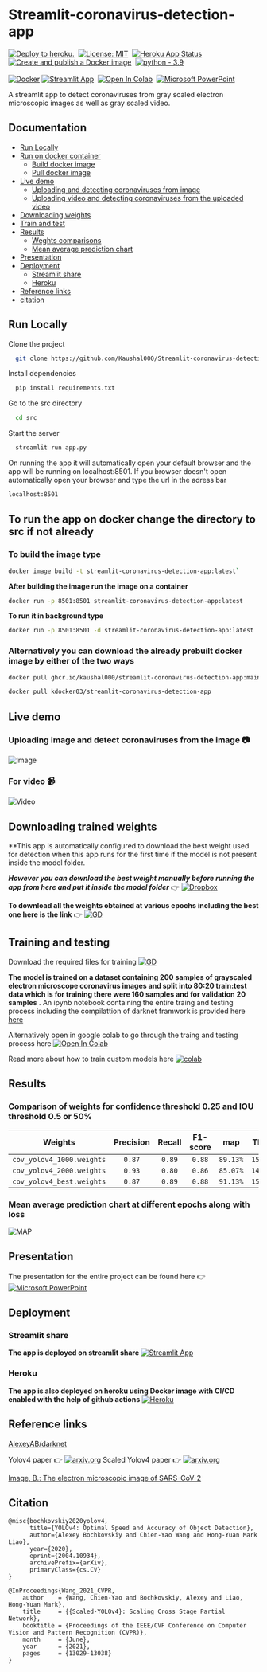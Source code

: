 # Streamlit-coronavirus-detection-app

[![Deploy to heroku.](https://github.com/Kaushal000/Streamlit-coronavirus-detection-app/actions/workflows/main.yml/badge.svg)](https://github.com/Kaushal000/Streamlit-coronavirus-detection-app/actions/workflows/main.yml)
&nbsp;[![License: MIT](https://img.shields.io/badge/License-MIT-yellow.svg)](https://opensource.org/licenses/MIT)
&nbsp;[![Heroku App Status](http://heroku-shields.herokuapp.com/streamlit-github)](https://streamlit-github.herokuapp.com/)
&nbsp;[![Create and publish a Docker image](https://github.com/Kaushal000/Streamlit-coronavirus-detection-app/actions/workflows/Dockerimage.yaml/badge.svg)](https://github.com/Kaushal000/Streamlit-coronavirus-detection-app/actions/workflows/Dockerimage.yaml)
&nbsp;[![python - 3.9](https://upload.wikimedia.org/wikipedia/commons/1/1b/Blue_Python_3.9_Shield_Badge.svg)](https://www.python.org/downloads/release/python-397/)
<br><br>[![Docker](https://img.shields.io/badge/docker-%230db7ed.svg?style=for-the-badge&logo=docker&logoColor=white)](https://hub.docker.com/repository/docker/kdocker03/streamlit-coronavirus-detection-app/general)&nbsp;[![Streamlit App](https://static.streamlit.io/badges/streamlit_badge_black_white.svg)](https://share.streamlit.io/kaushal000/streamlit-coronavirus-detection-app/main/src/app.py)
&nbsp;[![Open In Colab](https://colab.research.google.com/assets/colab-badge.svg)](https://colab.research.google.com/drive/1KszU9b3t-T_Ia5GNjiy_uuktOnydlEID)
&nbsp;[![Microsoft PowerPoint](https://img.shields.io/badge/Microsoft_PowerPoint-B7472A?style=for-the-badge&logo=microsoft-powerpoint&logoColor=white)](https://1drv.ms/p/s!Asia4jQGHnLM6mzcO4j0SJydJfTD?e=UP4awf)


A streamlit app to detect coronaviruses from gray scaled electron microscopic images as well as gray scaled video. 

## Documentation 

* [Run Locally](#run-locally)
* [Run on docker container](#to-run-the-app-on-docker-change-the-directory-to-src-if-not-already)
    - [Build docker image](#to-build-the-image-type )
    - [Pull docker image](#alternatively-you-can-download-the-already-prebuilt-docker-image-by-either-of-the-two-way)
* [Live demo](#live-demo)
    - [Uploading and detecting coronaviruses from image](#uploading-image-and-detect-coronaviruses-from-the-image-camera)
    - [Uploading video and detecting coronaviruses from the uploaded video](#for-video-video_camera) 
* [Downloading weights](#downloading-trained-weights)
* [Train and test](#training-and-testing)
* [Results](#results)
    - [Weghts comparisons](#comparison-of-weights-for-confidence-threshold-0.25-and-IOU-threshold-0.5-or-50%)
    - [Mean average prediction chart](#mean-average-prediction-chart-at-different-epochs-along-with-loss)
* [Presentation](#presentation)
* [Deployment](#deployment)
    - [Streamlit share](#streamlit-share)
    - [Heroku](#heroku) 
* [Reference links](#reference-links)
* [citation](#citation)



## Run Locally

Clone the project

```bash
  git clone https://github.com/Kaushal000/Streamlit-coronavirus-detection-app.git
```


Install dependencies

```bash
  pip install requirements.txt
```

Go to the src directory

```bash
  cd src
```

Start the server

```bash
  streamlit run app.py
```

On running the app it will automatically open your default browser and the app will be running on localhost:8501. If you browser doesn't open automatically open your browser and type the url in the adress bar 

```bash 
localhost:8501
```

## To run the app on docker change the directory to src if not already

### To build the image type 
```bash
docker image build -t streamlit-coronavirus-detection-app:latest`
```
**After building the image run the image on a container** 
```bash
docker run -p 8501:8501 streamlit-coronavirus-detection-app:latest
```

**To run it in background type** 
```bash
docker run -p 8501:8501 -d streamlit-coronavirus-detection-app:latest
```
### Alternatively you can download the already prebuilt docker image by either of the two ways 

```bash
docker pull ghcr.io/kaushal000/streamlit-coronavirus-detection-app:main
```


```bash
docker pull kdocker03/streamlit-coronavirus-detection-app
```

## Live demo

### Uploading image and detect coronaviruses from the image :camera:  
![Image](https://github.com/Kaushal000/Streamlit-coronavirus-detection-app/blob/main/Demo.gif)

### For video :video_camera:
![Video](https://github.com/Kaushal000/Streamlit-coronavirus-detection-app/blob/main/Demovideo.gif)



## Downloading trained weights

**This app is automatically configured to download the best weight used for detection when this app runs for the first time if the model is not present inside the model folder.

***However you can download the best weight manually before running the app from here and put it inside the model folder*** 
:point_right: [![Dropbox](https://img.shields.io/badge/Dropbox-%233B4D98.svg?style=for-the-badge&logo=Dropbox&logoColor=white)](https://www.dropbox.com/s/909wlai4r3y4uz1/cov_yolov4_best.weights?dl=0)

**To download all the weights obtained at various epochs including the best one here is the link** 
:point_right: [![GD](https://img.shields.io/badge/Google%20Drive-4285F4?style=for-the-badge&logo=googledrive&logoColor=393665)](https://drive.google.com/drive/folders/1nXGd1WZOlzk8fW36ADKfcHPvm3lBY7OT?usp=sharing)

## Training and testing 
Download the required files for training [![GD](https://img.shields.io/badge/Google%20Drive-4285F4?style=for-the-badge&logo=googledrive&logoColor=393665)](https://drive.google.com/drive/folders/14Mrj9PmPaECouSZhlkoRIjiTF0FZSqUP?usp=sharing)

**The model is trained on a dataset containing 200 samples of grayscaled electron microscope coronavirus images and split into 80:20 train:test data which is for training there were 160 samples and for validation 20 samples** . An ipynb notebook containing the entire traing and testing process including the compilattion of darknet framwork is provided here <a href="https://github.com/Kaushal000/Streamlit-coronavirus-detection-app/blob/main/Coronavirus_detection_train_and_test_model.ipynb">here</a>

Alternatively open in google colab to go through the traing and testing process here [![Open In Colab](https://colab.research.google.com/assets/colab-badge.svg)](https://colab.research.google.com/drive/1KszU9b3t-T_Ia5GNjiy_uuktOnydlEID)

Read more about how to train custom models here [![colab](https://user-images.githubusercontent.com/4096485/86174097-b56b9000-bb29-11ea-9240-c17f6bacfc34.png)](https://colab.research.google.com/drive/1_GdoqCJWXsChrOiY8sZMr_zbr_fH-0Fg?style=for-the-badge&logo=googledrive&logoColor=)

## Results

### Comparison of weights for confidence threshold 0.25 and IOU threshold 0.5 or 50%

| Weights                    | Precision | Recall | F1-score | map     | TP     | FP    | FN    |   
| :-----------------------:  | :-------: | :----: |  :----:  | :-----: | :----: | :---: | :---: |
| `cov_yolov4_1000.weights`  | `0.87`    | `0.89` |  `0.88`  | `89.13%`|  `150` |  `40` |  `25` | 
| `cov_yolov4_2000.weights`  | `0.93`    | `0.80` |  `0.86`  | `85.07%`|  `140` |  `11` |  `35` | 
| `cov_yolov4_best.weights`  | `0.87`    | `0.89` |  `0.88`  | `91.13%`|  `155` |  `23` |  `20` | 





### Mean average prediction chart at different epochs along with loss
![MAP](https://github.com/Kaushal000/Streamlit-coronavirus-detection-app/blob/main/map-chart/chart_cov_yolov4.png)

## Presentation 
The presentation for the entire project can be found here 👉 [![Microsoft PowerPoint](https://img.shields.io/badge/Microsoft_PowerPoint-B7472A?style=for-the-badge&logo=microsoft-powerpoint&logoColor=white)](https://1drv.ms/p/s!Asia4jQGHnLM6mzcO4j0SJydJfTD?e=UP4awf)

## Deployment
### Streamlit share
**The app is deployed on streamlit share** [![Streamlit App](https://static.streamlit.io/badges/streamlit_badge_black_white.svg)](https://share.streamlit.io/kaushal000/streamlit-coronavirus-detection-app/main/src/app.py)

### Heroku
**The app is also deployed on heroku using Docker image with CI/CD enabled with the help of github actions** [![Heroku](https://img.shields.io/badge/heroku-%23430098.svg?style=for-the-badge&logo=heroku&logoColor=white)](https://streamlit-github.herokuapp.com/)

## Reference links
<a href="https://github.com/AlexeyAB/darknet" target="_blank">AlexeyAB/darknet</a>

Yolov4 paper 👉 [![arxiv.org](http://img.shields.io/badge/cs.CV-arXiv%3A2004.10934-B31B1B.svg)](https://arxiv.org/abs/2004.10934)
Scaled Yolov4 paper 👉 [![arxiv.org](http://img.shields.io/badge/cs.CV-arXiv%3A2011.08036-B31B1B.svg)](https://arxiv.org/abs/2011.08036)

<a href="https://baike.baidu.com/item/2019" target="_blank">Image, B.: The electron microscopic image of SARS-CoV-2</a> 

## Citation 
```
@misc{bochkovskiy2020yolov4,
      title={YOLOv4: Optimal Speed and Accuracy of Object Detection}, 
      author={Alexey Bochkovskiy and Chien-Yao Wang and Hong-Yuan Mark Liao},
      year={2020},
      eprint={2004.10934},
      archivePrefix={arXiv},
      primaryClass={cs.CV}
}
```

```
@InProceedings{Wang_2021_CVPR,
    author    = {Wang, Chien-Yao and Bochkovskiy, Alexey and Liao, Hong-Yuan Mark},
    title     = {{Scaled-YOLOv4}: Scaling Cross Stage Partial Network},
    booktitle = {Proceedings of the IEEE/CVF Conference on Computer Vision and Pattern Recognition (CVPR)},
    month     = {June},
    year      = {2021},
    pages     = {13029-13038}
}
```
